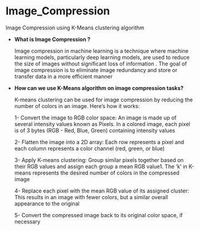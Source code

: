 # Image_Compression
 Image Compression using K-Means clustering algorithm

* **What is Image Compression ?**
  
  Image compression in machine learning is a technique where machine learning models, particularly deep learning models, are used to reduce the size of images without significant loss of information .
  The goal of image compression is to eliminate image redundancy and store or transfer data in a more efficient manner

* **How can we use K-Means algorithm on image compression tasks?**
  
  K-means clustering can be used for image compression by reducing the number of colors in an image. Here’s how it works:
  
  1- Convert the image to RGB color space: An image is made up of several intensity values known as Pixels. In a colored image, each pixel is of 3 bytes (RGB - Red, Blue, Green) containing intensity values

  2- Flatten the image into a 2D array: Each row represents a pixel and each column represents a color channel (red, green, or blue)

  3- Apply K-means clustering: Group similar pixels together based on their RGB values and assign each group a mean RGB value1. The ‘k’ in K-means represents the desired number of colors in the compressed image

  4- Replace each pixel with the mean RGB value of its assigned cluster: This results in an image with fewer colors, but a similar overall appearance to the original

  5- Convert the compressed image back to its original color space, if necessary

  
